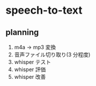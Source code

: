 # speech-to-text

## planning

1. m4a → mp3 変換
2. 音声ファイル切り取り(3 分程度)
3. whisper テスト
4. whisper 評価
5. whisper 改善
